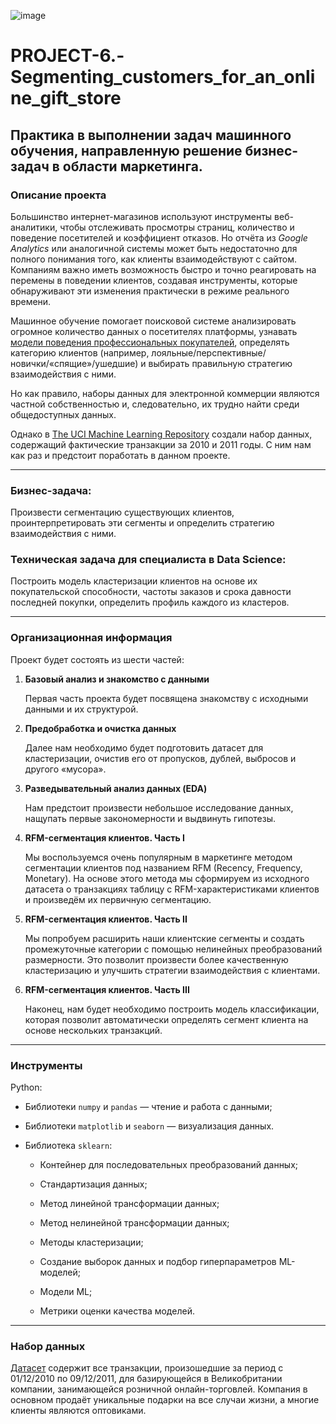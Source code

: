 ![image](https://lms.skillfactory.ru/asset-v1:SkillFactory+DST-3.0+28FEB2021+type@asset+block@MATHML_pj6_1_1.png)

# PROJECT-6.-Segmenting_customers_for_an_online_gift_store
##  Практика в выполнении задач машинного обучения, направленную решение бизнес-задач в области маркетинга.

### Описание проекта

Большинство интернет-магазинов используют инструменты веб-аналитики, чтобы отслеживать просмотры страниц, количество и поведение посетителей и коэффициент отказов. Но отчёта из *Google Analytics* или аналогичной системы может быть недостаточно для полного понимания того, как клиенты взаимодействуют с сайтом. Компаниям важно иметь возможность быстро и точно реагировать на перемены в поведении клиентов, создавая инструменты, которые обнаруживают эти изменения практически в режиме реального времени.

Машинное обучение помогает поисковой системе анализировать огромное количество данных о посетителях платформы, узнавать [модели поведения профессиональных покупателей](http://b2bmotion.ru/b2b-pokupatel), определять категорию клиентов (например, лояльные/перспективные/новички/«спящие»/ушедшие) и выбирать правильную стратегию взаимодействия с ними.

Но как правило, наборы данных для электронной коммерции являются частной собственностью и, следовательно, их трудно найти среди общедоступных данных.

Однако в [The UCI Machine Learning Repository](http://archive.ics.uci.edu/ml/index.php) создали набор данных, содержащий фактические транзакции за 2010 и 2011 годы. С ним нам как раз и предстоит поработать в данном проекте.

---

### Бизнес-задача:

Произвести сегментацию существующих клиентов, проинтерпретировать эти сегменты и определить стратегию взаимодействия с ними.

### Техническая задача для специалиста в Data Science:

Построить модель кластеризации клиентов на основе их покупательской способности, частоты заказов и срока давности последней покупки, определить профиль каждого из кластеров.

---

### Организационная информация

Проект будет состоять из шести частей:

1. **Базовый анализ и знакомство с данными**

     Первая часть проекта будет посвящена знакомству с исходными данными и их структурой.

2. **Предобработка и очистка данных**

     Далее нам необходимо будет подготовить датасет для кластеризации, очистив его от пропусков, дублей, выбросов и другого «мусора».

3. **Разведывательный анализ данных (EDA)**

     Нам предстоит произвести небольшое исследование данных, нащупать первые закономерности и выдвинуть гипотезы.

4. **RFM-сегментация клиентов. Часть I**

     Мы воспользуемся очень популярным в маркетинге методом сегментации клиентов под названием RFM (Recency, Frequency, Monetary). На основе этого метода мы сформируем из исходного датасета о транзакциях таблицу с RFM-характеристиками клиентов и произведём их первичную сегментацию.

5. **RFM-сегментация клиентов. Часть II**

     Мы попробуем расширить наши клиентские сегменты и создать промежуточные категории с помощью нелинейных преобразований размерности. Это позволит произвести более качественную кластеризацию и улучшить стратегии взаимодействия с клиентами.

6. **RFM-сегментация клиентов. Часть III**

     Наконец, нам будет необходимо построить модель классификации, которая позволит автоматически определять сегмент клиента на основе нескольких транзакций.

---

### Инструменты

Python:

* Библиотеки `numpy` и `pandas` — чтение и работа с данными;

* Библиотеки `matplotlib` и `seaborn` — визуализация данных.

* Библиотека `sklearn`:

  * Контейнер для последовательных преобразований данных;

  * Стандартизация данных;

  * Метод линейной трансформации данных;

  * Метод нелинейной трансформации данных;

  * Методы клаcтеризации;

  * Создание выборок данных и подбор гиперпараметров ML-моделей;

  * Модели ML;

  * Метрики оценки качества моделей.

---

### Набор данных

[Датасет](https://drive.google.com/file/d/1jCNDQvRxlnuTlWrcWuRZ8OHRmv1RyrQ4/view?usp=drive_link) содержит все транзакции, произошедшие за период с 01/12/2010 по 09/12/2011, для базирующейся в Великобритании компании, занимающейся розничной онлайн-торговлей. Компания в основном продаёт уникальные подарки на все случаи жизни, а многие клиенты являются оптовиками.